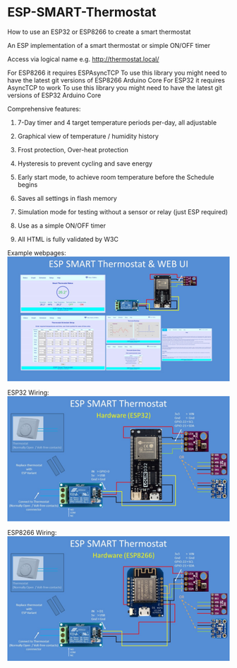 # ESP-SMART-Thermostat
How to use an ESP32 or ESP8266 to create a smart thermostat

An ESP implementation of a smart thermostat or simple ON/OFF timer

Access via logical name e.g. http://thermostat.local/

For ESP8266 it requires ESPAsyncTCP To use this library you might need to have the latest git versions of ESP8266 Arduino Core
For ESP32 it requires AsyncTCP to work To use this library you might need to have the latest git versions of ESP32 Arduino Core

Comprehensive features:
1. 7-Day timer and 4 target temperature periods per-day, all adjustable

2. Graphical view of temperature / humidity history 

3. Frost protection, Over-heat protection

4. Hysteresis to prevent cycling and save energy

5. Early start mode, to achieve room temperature before the Schedule begins

6. Saves all settings in flash memory

7. Simulation mode for testing without a sensor or relay (just ESP required)

8. Use as a simple ON/OFF timer

9. All HTML is fully validated by W3C

Example webpages:
![alt_text, width="200"](/Slide1.JPG)

ESP32 Wiring:
![alt_text, width="200"](/Slide6.JPG)

ESP8266 Wiring:
![alt_text, width="200"](/Slide7.JPG)


